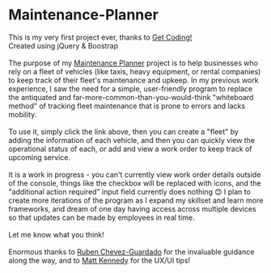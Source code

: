 # Maintenance-Planner
 
<p> This is my very first project ever, thanks to <a href="https://www.getcoding.ca/">Get Coding!</a> <br>
Created using jQuery & Boostrap </br>
<br>The purpose of my <a href="https://samtessier.github.io/Maintenance-Planner/">Maintenance Planner</a> project is to help businesses who rely on a fleet of vehicles (like taxis, heavy equipment, or rental companies) to keep track of their fleet's maintenance and upkeep. In my previous work experience, I saw the need for a simple, user-friendly program to replace the antiquated and far-more-common-than-you-would-think "whiteboard method" of tracking fleet maintenance that is prone to errors and lacks mobility. </br>
<br>To use it, simply click the link above, then you can create a "fleet" by adding the information of each vehicle, and then you can quickly view the operational status of each, or add and view a work order to keep track of upcoming service.</br> 
<br> It is a work in progress - you can't currently view work order details outside of the console, things like the checkbox will be replaced with icons, and the "additional action required" input field currently does nothing 😊 I plan to create more iterations of the program as I expand my skillset and learn more frameworks, and dream of one day having access across multiple devices so that updates can be made by employees in real time.</br><br>Let me know what you think!</br>
<br>Enormous thanks to <a href="https://www.linkedin.com/in/rubenchevez/">Ruben Chevez-Guardado</a> for the invaluable guidance along the way, and to <a href="https://www.linkedin.com/in/mattjamesk/">Matt Kennedy</a> for the UX/UI tips!
